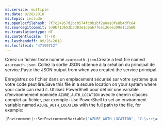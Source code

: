 ```yaml
---
ms.service: multiple
ms.date: 9/20/2018
ms.topic: include
ms.openlocfilehash: 7f7c24957d2bc0574fc0b1bf2a8ae8fe8b4dfc64
ms.sourcegitcommit: 5d9b713653b3d03e1d0a67f6e126ee399d1c2a60
ms.translationtype: HT
ms.contentlocale: fr-FR
ms.lasthandoff: 09/26/2018
ms.locfileid: "47190712"
---
```

<span data-ttu-id="2311e-101">Créez un fichier texte nommé `azureauth.json`.</span><span class="sxs-lookup"><span data-stu-id="2311e-101">Create a text file named `azureauth.json`.</span></span> <span data-ttu-id="2311e-102">Collez la sortie JSON obtenue à la création du principal de service.</span><span class="sxs-lookup"><span data-stu-id="2311e-102">Paste the JSON output from when you created the service principal.</span></span>

<span data-ttu-id="2311e-103">Enregistrez ce fichier dans un emplacement sécurisé sur votre système que votre code peut lire.</span><span class="sxs-lookup"><span data-stu-id="2311e-103">Save this file in a secure location on your system where your code can read it.</span></span> <span data-ttu-id="2311e-104">Utilisez PowerShell pour définir une variable d’environnement nommée `AZURE_AUTH_LOCATION` avec le chemin d’accès complet au fichier, par exemple :</span><span class="sxs-lookup"><span data-stu-id="2311e-104">Use PowerShell to set an environment variable named `AZURE_AUTH_LOCATION` with the full path to the file, for example:</span></span>

```powershell
[Environment]::SetEnvironmentVariable("AZURE_AUTH_LOCATION", "C:\src\azureauth.json", "User")
```
